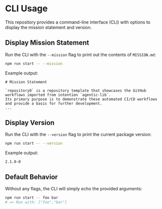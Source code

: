 # CLI Usage

This repository provides a command-line interface (CLI) with options to display the mission statement and version.

## Display Mission Statement

Run the CLI with the `--mission` flag to print out the contents of `MISSION.md`:

```bash
npm run start -- --mission
```

Example output:
```
# Mission Statement

`repository0` is a repository template that showcases the GitHub workflows imported from intentïon `agentic-lib`.
Its primary purpose is to demonstrate these automated CI/CD workflows and provide a basis for further development.
...
```

## Display Version

Run the CLI with the `--version` flag to print the current package version:

```bash
npm run start -- --version
```

Example output:
```
2.1.0-0
```

## Default Behavior

Without any flags, the CLI will simply echo the provided arguments:

```bash
npm run start -- foo bar
# => Run with: ["foo","bar"]
```
